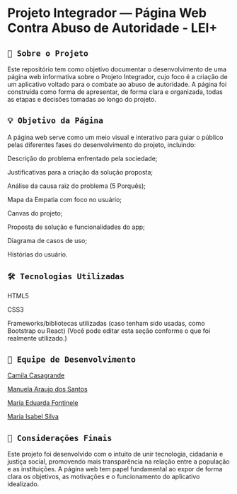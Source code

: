 # Projeto Integrador — Página Web Contra Abuso de Autoridade - LEI+

## `📄 Sobre o Projeto`
Este repositório tem como objetivo documentar o desenvolvimento de uma página web informativa sobre o Projeto Integrador, cujo foco é a criação de um aplicativo voltado para o combate ao abuso de autoridade. A página foi construída como forma de apresentar, de forma clara e organizada, todas as etapas e decisões tomadas ao longo do projeto.

## `💡 Objetivo da Página`
A página web serve como um meio visual e interativo para guiar o público pelas diferentes fases do desenvolvimento do projeto, incluindo:

Descrição do problema enfrentado pela sociedade;

Justificativas para a criação da solução proposta;

Análise da causa raiz do problema (5 Porquês);

Mapa da Empatia com foco no usuário;

Canvas do projeto;

Proposta de solução e funcionalidades do app;

Diagrama de casos de uso;

Histórias do usuário.

## `🛠️ Tecnologias Utilizadas`
HTML5

CSS3

Frameworks/bibliotecas utilizadas (caso tenham sido usadas, como Bootstrap ou React)
(Você pode editar esta seção conforme o que foi realmente utilizado.)

## `👥 Equipe de Desenvolvimento`
[Camila Casagrande](https://github.com/camilacasagrande)

[Manuela Araujo dos Santos](https://github.com/manuelaaraujo)

[Maria Eduarda Fontinele](https://github.com/dudafontinele)

[Maria Isabel Silva](https://github.com/belsil5aa)

## `📌 Considerações Finais`
Este projeto foi desenvolvido com o intuito de unir tecnologia, cidadania e justiça social, promovendo mais transparência na relação entre a população e as instituições. A página web tem papel fundamental ao expor de forma clara os objetivos, as motivações e o funcionamento do aplicativo idealizado.

